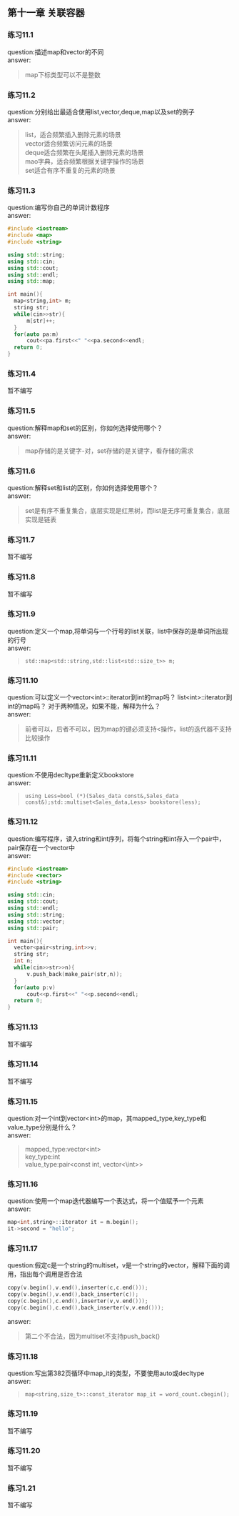 ## 第十一章 关联容器

### 练习11.1 
  question:描述map和vector的不同  
  answer:  
  >map下标类型可以不是整数

### 练习11.2
  question:分别给出最适合使用list,vector,deque,map以及set的例子   
  answer:  
  >list，适合频繁插入删除元素的场景  
  >vector适合频繁访问元素的场景  
  >deque适合频繁在头尾插入删除元素的场景  
  >mao字典，适合频繁根据关键字操作的场景  
  >set适合有序不重复的元素的场景

### 练习11.3
  question:编写你自己的单词计数程序   
  answer:  
  ```cpp
  #include <iostream>
#include <map>
#include <string>

using std::string;
using std::cin;
using std::cout;
using std::endl;
using std::map;

int main(){
    map<string,int> m;
    string str;
    while(cin>>str){
        m[str]++;
    }
    for(auto pa:m)
        cout<<pa.first<<" "<<pa.second<<endl;
    return 0;
}
```

### 练习11.4
  暂不编写
  
### 练习11.5
  question:解释map和set的区别，你如何选择使用哪个？  
  answer:  
  >map存储的是关键字-对，set存储的是关键字，看存储的需求  

### 练习11.6
  question:解释set和list的区别，你如何选择使用哪个？  
  answer:  
  >set是有序不重复集合，底层实现是红黑树，而list是无序可重复集合，底层实现是链表  

### 练习11.7
  暂不编写
  
### 练习11.8
  暂不编写
  
### 练习11.9
  question:定义一个map,将单词与一个行号的list关联，list中保存的是单词所出现的行号   
  answer:  
  >`std::map<std::string,std::list<std::size_t>> m;`  

### 练习11.10
  question:可以定义一个vector\<int\>::iterator到int的map吗？ list\<int\>::iterator到int的map吗？ 对于两种情况，如果不能，解释为什么？   
  answer:  
  >前者可以，后者不可以，因为map的键必须支持\<操作，list的迭代器不支持比较操作  

### 练习11.11
  question:不使用decltype重新定义bookstore   
  answer:  
  >`using Less=bool (*)(Sales_data const&,Sales_data const&);std::multiset<Sales_data,Less> bookstore(less);`

### 练习11.12
  question:编写程序，读入string和int序列，将每个string和int存入一个pair中，pair保存在一个vector中   
  answer:   
  ```cpp
  #include <iostream>
#include <vector>
#include <string>

using std::cin;
using std::cout;
using std::endl;
using std::string;
using std::vector;
using std::pair;

int main(){
    vector<pair<string,int>>v;
    string str;
    int n;
    while(cin>>str>>n){
        v.push_back(make_pair(str,n));
    }
    for(auto p:v)
        cout<<p.first<<" "<<p.second<<endl;
    return 0;
}
```

### 练习11.13
  暂不编写
  
### 练习11.14
  暂不编写
  
### 练习11.15
  question:对一个int到vector\<int\>的map，其mapped_type,key_type和value_type分别是什么？  
  answer:  
  >mapped_type:vector\<int\>   
  >key_type:int   
  >value_type:pair\<const int, vector<\int>>

### 练习11.16
  question:使用一个map迭代器编写一个表达式，将一个值赋予一个元素    
  answer:   
  ```cpp
  map<int,string>::iterator it = m.begin();
  it->second = "hello";
  ```
  
### 练习11.17
  question:假定c是一个string的multiset，v是一个string的vector，解释下面的调用，指出每个调用是否合法   
  ```cpp
  copy(v.begin(),v.end(),inserter(c,c.end()));
  copy(v.begin(),v.end(),back_inserter(c));
  copy(c.begin(),c.end(),inserter(v,v.end()));
  copy(c.begin(),c.end(),back_inserter(v,v.end()));
  ```
  answer:  
  >第二个不合法，因为multiset不支持push_back()

### 练习11.18
  question:写出第382页循环中map_it的类型，不要使用auto或decltype   
  answer:  
  >`map<string,size_t>::const_iterator map_it = word_count.cbegin();`

### 练习11.19
  暂不编写
  
### 练习11.20
  暂不编写
  
### 练习1.21
  暂不编写
  

